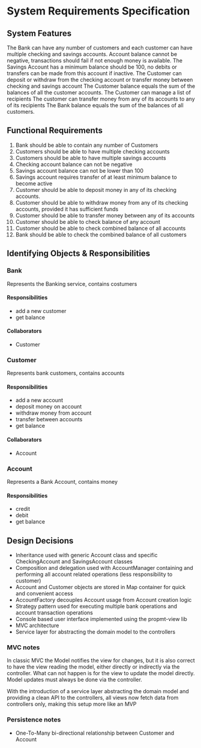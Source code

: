 # System Requirements Specification

## System Features

The Bank can have any number of customers and each customer can have multiple checking and savings accounts.
Account balance cannot be negative, transactions should fail if not enough money is available.
The Savings Account has a minimum balance should be 100, no debits or transfers can be made from this account if inactive.
The Customer can deposit or withdraw from the checking account or transfer money between checking and savings account
The Customer balance equals the sum of the balances of all the customer accounts.
The Customer can manage a list of recipients
The customer can transfer money from any of its accounts to any of its recipients
The Bank balance equals the sum of the balances of all customers.

## Functional Requirements
1. Bank should be able to contain any number of Customers
1. Customers should be able to have multiple checking accounts
1. Customers should be able to have multiple savings accounts
1. Checking account balance can not be negative
1. Savings account balance can not be lower than 100
1. Savings account requires transfer of at least minimum balance to become active
1. Customer should be able to deposit money in any of its checking accounts.
1. Customer should be able to withdraw money from any of its checking accounts, provided it has sufficient funds
1. Customer should be able to transfer money between any of its accounts
1. Customer should be able to check balance of any account
1. Customer should be able to check combined balance of all accounts
1. Bank should be able to check the combined balance of all customers

## Identifying Objects & Responsibilities

### Bank
Represents the Banking service, contains costumers

#### Responsibilities
* add a new customer
* get balance

#### Collaborators
* Customer

### Customer
Represents bank customers, contains accounts

#### Responsibilities
* add a new account
* deposit money on account
* withdraw money from account
* transfer between accounts
* get balance

#### Collaborators
* Account

### Account
Represents a Bank Account, contains money

#### Responsibilities
* credit
* debit
* get balance

## Design Decisions

* Inheritance used with generic Account class and specific CheckingAccount and SavingsAccount classes
* Composition and delegation used with AccountManager containing and performing all account related operations (less responsibility to customer)
* Account and Customer objects are stored in Map container for quick and convenient access
* AccountFactory decouples Account usage from Account creation logic
* Strategy pattern used for executing multiple bank operations and account transaction operations
* Console based user interface implemented using the propmt-view lib
* MVC architecture 
* Service layer for abstracting the domain model to the controllers

### MVC notes
 In classic MVC the Model notifies the view for changes, but it is also correct to
have the view reading the model, either directly or indirectly via the controller.
What can not happen is for the view to update the model directly. Model updates must always be done via the controller.

With the introduction of a service layer abstracting the domain model and providing a clean API to the controllers,
all views now fetch data from controllers only, making this setup more like an MVP

### Persistence notes
* One-To-Many bi-directional relationship between Customer and Account
